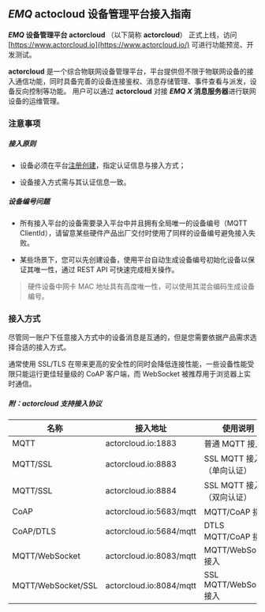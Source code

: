 *EMQ* actocloud 设备管理平台接入指南
----
***EMQ* 设备管理平台 actorcloud** （以下简称 **actorcloud**） 正式上线，访问 [https://www.actorcloud.io](https://www.actorcloud.io/) 可进行功能预览、开发测试。

**actorcloud** 是一个综合物联网设备管理平台，平台提供但不限于物联网设备的接入通信功能，同时具备完善的设备连接鉴权、消息存储管理、事件查看与派发，设备反向控制等功能。 用户可以通过 **actorcloud** 对接 ***EMQ X* 消息服务器**进行联网设备的运维管理。




### 注意事项

##### 接入原则

- 设备必须在平台[注册创建](device/device.md)，指定认证信息与接入方式；

- 设备接入方式需与其认证信息一致。


##### 设备编号问题

- 所有接入平台的设备需要录入平台中并且拥有全局唯一的设备编号（MQTT ClientId），请留意某些硬件产品出厂交付时使用了同样的设备编号避免接入失败。

- 某些场景下，您可以先创建设备，使用平台自动生成设备编号初始化设备以保证其唯一性，通过 REST API 可快速完成相关操作。

> 硬件设备中网卡 MAC 地址具有高度唯一性，可以使用其混合编码生成设备编号。




### 接入方式

尽管同一账户下任意接入方式中的设备消息是互通的，但是您需要依据产品需求选择合适的接入方式。

通常使用 SSL/TLS 在带来更高的安全性的同时会降低连接性能，一些设备性能受限只能运行更佳轻量级的 CoAP 客户端，而 WebSocket 被推荐用于浏览器上实时通信。


##### 附：**actorcloud** 支持接入协议

| 名称  | 接入地址 | 使用说明 |
| ------- | ------- | ----|
| MQTT  | actorcloud.io:1883 | 普通 MQTT 接入 |
| MQTT/SSL  | actorcloud.io:8883 | SSL MQTT 接入（单向认证） |
| MQTT/SSL  | actorcloud.io:8884 | SSL MQTT 接入 （双向认证）|
| CoAP  | actorcloud.io:5683/mqtt | MQTT/CoAP 接入 |
| CoAP/DTLS  | actorcloud.io:5684/mqtt | DTLS MQTT/CoAP 接入 |
| MQTT/WebSocket  | actorcloud.io:8083/mqtt | MQTT/WebSocket 接入 |
| MQTT/WebSocket/SSL  | actorcloud.io:8084/mqtt | SSL MQTT/WebSocket 接入 |


